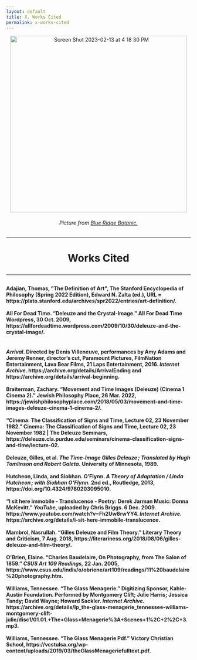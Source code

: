 ```yaml
---
layout: default
title: X. Works Cited
permalink: x-works-cited
---
```

<!-- Add an essay or interpretive material below this line,
using HTML or markdown.  Do not modify this file above this line -->
<p style="text-align:center;"><img width="482" alt="Screen Shot 2023-02-13 at 4 18 30 PM" src="https://user-images.githubusercontent.com/122332459/218587333-3ecd3bbb-55e6-434a-aa1b-fc0af2db4f40.png"></p>
<h6><center>Picture from <a href="https://www.blueridgebotanic.com/blog/florilegium">Blue Ridge Botanic.</a></center>
<br>
<hr>
  <h1><center>Works Cited</center>
<hr>
<h4>Adajian, Thomas, "The Definition of Art", The Stanford Encyclopedia of Philosophy (Spring 2022 Edition), Edward N. Zalta (ed.), URL = https://plato.stanford.edu/archives/spr2022/entries/art-definition/.
<br>
<br>
All For Dead Time. “Deleuze and the Crystal-Image.” All For Dead Time Wordpress, 30 Oct. 2009, https://allfordeadtime.wordpress.com/2009/10/30/deleuze-and-the-crystal-image/. 
<br>
<br>
<h4><i>Arrival</i>. Directed by Denis Villeneuve, performances by Amy Adams and Jeremy Renner, director’s cut, Paramount Pictures, FilmNation Entertainment, Lava Bear Films, 21 Laps Entertainment, 2016. <i>Internet Archive</i>. https://archive.org/details/ArrivalEnding and https://archive.org/details/arrival-beginning.
<br>
  <br>
  Braiterman, Zachary. “Movement and Time Images (Deleuze) (Cinema 1 Cinema 2).” Jewish Philosophy Place, 26 Mar. 2022, https://jewishphilosophyplace.com/2018/05/03/movement-and-time-images-deleuze-cinema-1-cinema-2/. 
  <br>
  <br>
  “Cinema: The Classification of Signs and Time, Lecture 02, 23 November 1982.” Cinema: The Classification of Signs and Time, Lecture 02, 23 November 1982 | The Deleuze Seminars, https://deleuze.cla.purdue.edu/seminars/cinema-classification-signs-and-time/lecture-02. 
  <br>
<br>
Deleuze, Gilles, et al. <i>The Time-Image Gilles Deleuze ; Translated by Hugh Tomlinson and Robert Galeta.</i> University of Minnesota, 1989.
<br>
<br>
Hutcheon, Linda, and Siobhan. O’Flynn. <i>A Theory of Adaptation / Linda Hutcheon ; with Siobhan O’Flynn.</i> 2nd ed., Routledge, 2013, https://doi.org/10.4324/9780203095010.
<br>
<br>
“I sit here immobile - Translucence - Poetry: Derek Jarman Music: Donna McKevitt.” <i>YouTube</i>, uploaded by Chris Briggs. 6 Dec. 2009. https://www.youtube.com/watch?v=Fh2Uw8rwYY4. <i>Internet Archive.</i> https://archive.org/details/i-sit-here-immobile-translucence. 
<br>
  <br>
  Mambrol, Nasrullah. “Gilles Deleuze and Film Theory.” Literary Theory and Criticism, 7 Aug. 2018, https://literariness.org/2018/08/06/gilles-deleuze-and-film-theory/. 
  <br>
<br>
O'Brien, Elaine. “Charles Baudelaire, On Photography, from The Salon of 1859.” <i>CSUS Art 109 Readings,</i> 22 Jan. 2005, https://www.csus.edu/indiv/o/obriene/art109/readings/11%20baudelaire%20photography.htm. 
<br>
<br>
Williams, Tennessee. “The Glass Menagerie.” Digitizing Sponsor, Kahle-Austin Foundation. Performed by Montgomery Clift; Julie Harris; Jessica Tandy; David Wayne; Howard Sackler. <i>Internet Archive.</i> https://archive.org/details/lp_the-glass-menagerie_tennessee-williams-montgomery-clift-julie/disc1/01.01.+The+Glass+Menagerie%3A+Scenes+1%2C+2%2C+3.mp3.
  <br>
  <br>
  Williams, Tennessee. “The Glass Menagerie Pdf.” Victory Christian School, https://vcstulsa.org/wp-content/uploads/2019/03/theGlassMenageriefulltext.pdf. 
